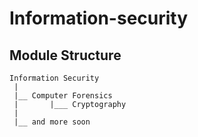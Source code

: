 # Information-security


## Module Structure
~~~
Information Security
 |
 |__ Computer Forensics
 |       |___ Cryptography
 |
 |__ and more soon
~~~